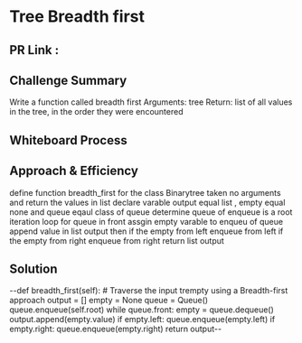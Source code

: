 # Tree Breadth first
## PR Link : 
##  Challenge Summary
 Write a function called breadth first
Arguments: tree
Return: list of all values in the tree, in the order they were encountered

## Whiteboard Process
<!-- Embedded whiteboard image -->

## Approach & Efficiency
define function  breadth_first for the class Binarytree taken no arguments and return the values in list 
declare varable output equal list , empty equal none and queue eqaul class of queue 
determine queue of enqueue is  a root 
iteration loop for queue in front 
assgin empty varable to enqueu of queue
append value in list output 
then if the empty from left enqueue from left 
if the empty from right enqueue from right 
return list output 



## Solution
--def breadth_first(self):
        # Traverse the input trempty using a Breadth-first approach
            output = []
            empty = None
            queue = Queue()
            queue.enqueue(self.root)
            while queue.front:
                empty = queue.dequeue()
                output.append(empty.value)
                if empty.left:
                    queue.enqueue(empty.left)
                if empty.right:
                    queue.enqueue(empty.right)
            return output--